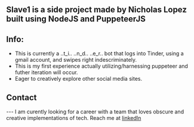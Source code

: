 ## Slave1 is a side project made by Nicholas Lopez built using NodeJS and PuppeteerJS

## Info: 
  - This is currently a ..t_i.. ..n_d.. ..e_r.. bot that logs into Tinder, using a gmail account, and swipes right indescriminately. 
  - This is my first experience actually utilizing/harnessing puppeteer and futher iteration will occur.
  - Eager to creatively explore other social media sites.

## Contact 
--- I am curently looking for a career with a team that loves obscure and creative implementations of tech. 
Reach me at 
[linkedIn](https://www.linkedin.com/in/310-nicholas-lopez/)
  
